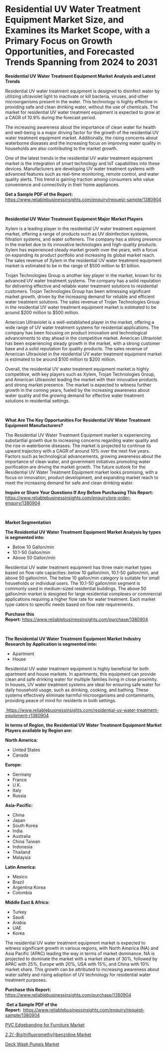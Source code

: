<p><h1>Residential UV Water Treatment Equipment Market Size, and Examines its Market Scope, with a Primary Focus on Growth Opportunities, and Forecasted Trends Spanning from 2024 to 2031</h1></p><p><strong>Residential UV Water Treatment Equipment Market Analysis and Latest Trends</strong></p>
<p><p>Residential UV water treatment equipment is designed to disinfect water by utilizing ultraviolet light to inactivate or kill bacteria, viruses, and other microorganisms present in the water. This technology is highly effective in providing safe and clean drinking water, without the use of chemicals. The market for residential UV water treatment equipment is expected to grow at a CAGR of 10.9% during the forecast period.</p><p>The increasing awareness about the importance of clean water for health and well-being is a major driving factor for the growth of the residential UV water treatment equipment market. Additionally, the rising concerns about waterborne diseases and the increasing focus on improving water quality in households are also contributing to the market growth.</p><p>One of the latest trends in the residential UV water treatment equipment market is the integration of smart technology and IoT capabilities into these devices. Manufacturers are developing UV water treatment systems with advanced features such as real-time monitoring, remote control, and water quality alerts. This trend is gaining traction among consumers who value convenience and connectivity in their home appliances.</p></p>
<p><strong>Get a Sample PDF of the Report:&nbsp;</strong> <a href="https://www.reliablebusinessinsights.com/enquiry/request-sample/1380904">https://www.reliablebusinessinsights.com/enquiry/request-sample/1380904</a></p>
<p>&nbsp;</p>
<p><strong>Residential UV Water Treatment Equipment Major Market Players</strong></p>
<p><p>Xylem is a leading player in the residential UV water treatment equipment market, offering a range of products such as UV disinfection systems, filtration systems, and water softeners. The company has a strong presence in the market due to its innovative technologies and high-quality products. Xylem has experienced steady market growth over the years, with a focus on expanding its product portfolio and increasing its global market reach. The sales revenue of Xylem in the residential UV water treatment equipment market is estimated to be in the range of $500 million to $1 billion.</p><p>Trojan Technologies Group is another key player in the market, known for its advanced UV water treatment systems. The company has a solid reputation for delivering effective and reliable water treatment solutions to residential customers. Trojan Technologies Group has been witnessing significant market growth, driven by the increasing demand for reliable and efficient water treatment solutions. The sales revenue of Trojan Technologies Group in the residential UV water treatment equipment market is estimated to be around $200 million to $500 million.</p><p>American Ultraviolet is a well-established player in the market, offering a wide range of UV water treatment systems for residential applications. The company has been focusing on product innovation and technological advancements to stay ahead in the competitive market. American Ultraviolet has been experiencing steady growth in the market, with a strong customer base and a solid reputation for quality products. The sales revenue of American Ultraviolet in the residential UV water treatment equipment market is estimated to be around $100 million to $200 million. </p><p>Overall, the residential UV water treatment equipment market is highly competitive, with key players such as Xylem, Trojan Technologies Group, and American Ultraviolet leading the market with their innovative products and strong market presence. The market is expected to witness further growth in the coming years, fueled by the increasing awareness about water quality and the growing demand for effective water treatment solutions in residential settings.</p></p>
<p>&nbsp;</p>
<p><strong>What Are The Key Opportunities For Residential UV Water Treatment Equipment Manufacturers?</strong></p>
<p><p>The Residential UV Water Treatment Equipment market is experiencing substantial growth due to increasing concerns regarding water quality and the rise in waterborne diseases. The market is projected to continue its upward trajectory with a CAGR of around 10% over the next five years. Factors such as technological advancements, growing awareness about the importance of clean water, and government initiatives promoting water purification are driving the market growth. The future outlook for the Residential UV Water Treatment Equipment market looks promising, with a focus on innovation, product development, and expanding market reach to meet the increasing demand for safe and clean drinking water.</p></p>
<p><strong>Inquire or Share Your Questions If Any Before Purchasing This Report:</strong> <a href="https://www.reliablebusinessinsights.com/enquiry/pre-order-enquiry/1380904">https://www.reliablebusinessinsights.com/enquiry/pre-order-enquiry/1380904</a></p>
<p>&nbsp;</p>
<p><strong>Market Segmentation</strong></p>
<p><strong>The Residential UV Water Treatment Equipment Market Analysis by types is segmented into:</strong></p>
<p><ul><li>Below 10 Gallon/min</li><li>10.1-50 Gallon/min</li><li>Above 50 Gallon/min</li></ul></p>
<p><p>Residential UV water treatment equipment has three main market types based on flow rate capacities: below 10 gallon/min, 10.1-50 gallon/min, and above 50 gallon/min. The below 10 gallon/min category is suitable for small households or individual users. The 10.1-50 gallon/min segment is commonly used in medium-sized residential buildings. The above 50 gallon/min market is designed for large residential complexes or commercial applications requiring a higher flow rate for water treatment. Each market type caters to specific needs based on flow rate requirements.</p></p>
<p><strong>Purchase this Report:&nbsp;</strong><a href="https://www.reliablebusinessinsights.com/purchase/1380904">https://www.reliablebusinessinsights.com/purchase/1380904</a></p>
<p>&nbsp;</p>
<p><strong>The Residential UV Water Treatment Equipment Market Industry Research by Application is segmented into:</strong></p>
<p><ul><li>Apartment</li><li>House</li></ul></p>
<p><p>Residential UV water treatment equipment is highly beneficial for both apartment and house markets. In apartments, this equipment can provide clean and safe drinking water for multiple families living in close proximity. In houses, UV water treatment systems are ideal for ensuring safe water for daily household usage, such as drinking, cooking, and bathing. These systems effectively eliminate harmful microorganisms and contaminants, providing peace of mind for residents in both settings.</p></p>
<p><a href="https://www.reliablebusinessinsights.com/residential-uv-water-treatment-equipment-r1380904">&nbsp;https://www.reliablebusinessinsights.com/residential-uv-water-treatment-equipment-r1380904</a></p>
<p><strong>In terms of Region, the Residential UV Water Treatment Equipment Market Players available by Region are:</strong></p>
<p>
    <p> <strong> North America: </strong>
        <ul>
            <li>United States</li>
            <li>Canada</li>
        </ul>
        </p> 
    <p> <strong> Europe: </strong>
        <ul>
            <li>Germany</li>
            <li>France</li>
            <li>U.K.</li>
            <li>Italy</li>
            <li>Russia</li>
        </ul>
        </p> 
    <p> <strong> Asia-Pacific: </strong>
        <ul>
            <li>China</li>
            <li>Japan</li>
            <li>South Korea</li>
            <li>India</li>
            <li>Australia</li>
            <li>China Taiwan</li>
            <li>Indonesia</li>
            <li>Thailand</li>
            <li>Malaysia</li>
        </ul>
        </p> 
    <p> <strong> Latin America: </strong>
        <ul>
            <li>Mexico</li>
            <li>Brazil</li>
            <li>Argentina Korea</li>
            <li>Colombia</li>
        </ul>
        </p> 
    <p> <strong> Middle East & Africa: </strong>
        <ul>
            <li>Turkey</li>
            <li>Saudi</li>
            <li>Arabia</li>
            <li>UAE</li>
            <li>Korea</li>
        </ul>
    </p>
    </p>
<p><p>The residential UV water treatment equipment market is expected to witness significant growth in various regions, with North America (NA) and Asia Pacific (APAC) leading the way in terms of market dominance. NA is projected to dominate the market with a market share of 30%, followed by APAC with 25%, Europe with 20%, USA with 15%, and China with 10% market share. This growth can be attributed to increasing awareness about water safety and rising adoption of UV technology for residential water treatment purposes.</p></p>
<p><strong>Purchase this Report: </strong><a href="https://www.reliablebusinessinsights.com/purchase/1380904">https://www.reliablebusinessinsights.com/purchase/1380904</a></p>
<p>&nbsp;<strong>Get a Sample PDF of the Report:&nbsp;&nbsp;</strong><a href="https://www.reliablebusinessinsights.com/enquiry/request-sample/1380904">https://www.reliablebusinessinsights.com/enquiry/request-sample/1380904</a></p>
<p><strong></strong></p>
<p><p><a href="https://www.linkedin.com/pulse/insights-pvc-edgebanding-furniture-market-players-size-geographical-ipzhf">PVC Edgebanding for Furniture Market</a></p><p><a href="https://www.linkedin.com/pulse/22-bistrifluoromethylbenzidine-market-forecasts-trends-impact-sssvf">2,2\'-Bis(trifluoromethyl)benzidine Market</a></p><p><a href="https://github.com/NorbertYates/Market-Research-Report-List-5/blob/main/deck-wash-pumps-market.md">Deck Wash Pumps Market</a></p></p>